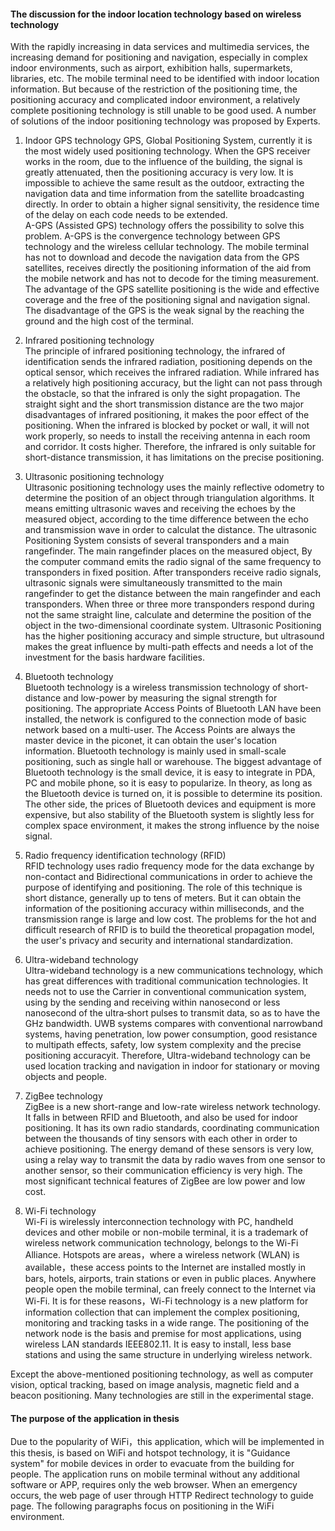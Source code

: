 #### The discussion for the indoor location technology based on wireless technology 

With the rapidly increasing in data services and multimedia services, the increasing demand for positioning and navigation, especially in complex indoor environments, such as airport, exhibition halls, supermarkets, libraries, etc. The mobile terminal need to be identified with indoor location information. But because of the restriction of the positioning time, the positioning accuracy and complicated indoor environment, a relatively complete positioning technology is still unable to be good used. A number of solutions of the indoor positioning technology was proposed by Experts.


1. Indoor GPS technology
GPS, Global Positioning System, currently it is the most widely used positioning technology. When the GPS receiver works in the room, due to the influence of the building, the signal is greatly attenuated, then the positioning accuracy is very low. It is impossible to achieve the same result as the outdoor, extracting the navigation data and time information from the satellite broadcasting directly. In order to obtain a higher signal sensitivity, the residence time of the delay on each code needs to be extended.  
A-GPS (Assisted GPS) technology offers the possibility to solve this problem. A-GPS is the convergence technology between GPS technology and  the wireless cellular technology. The mobile terminal has not to download and decode the navigation data from the GPS satellites, receives directly the positioning information of the aid from the mobile network and has not to decode for the timing measurement.  
The advantage of the GPS satellite positioning is the wide and effective coverage and the free of the positioning signal and navigation signal. The disadvantage of the GPS is the weak signal by the reaching the ground and the high cost of the terminal.  

2. Infrared positioning technology  
The principle of infrared positioning technology, the infrared of identification sends the infrared radiation, positioning depends on the optical sensor, which receives the infrared radiation. While infrared has a relatively high positioning accuracy, but the light can not pass through the obstacle, so that the infrared is only the sight propagation. The straight sight and the short transmission distance are the two major disadvantages of infrared positioning, it makes the poor effect of the positioning. When the infrared is blocked by pocket or wall, it  will not work properly, so needs to install the receiving antenna in each room and corridor. It costs higher. Therefore, the infrared is only suitable for short-distance transmission, it has limitations on the precise positioning.

3. Ultrasonic positioning technology  
Ultrasonic positioning technology uses the mainly reflective odometry to determine the position of an object through triangulation algorithms. It means emitting ultrasonic waves and receiving the echoes by the measured object, according to the time difference between the echo and transmission wave in order to calculat the distance. The ultrasonic Positioning System consists of several transponders and a main rangefinder. The main rangefinder places on the measured object, By the computer command emits the radio signal of the same  frequency to transponders in fixed position. After transponders receive radio signals, ultrasonic signals were simultaneously transmitted to the main rangefinder to get the distance between the main rangefinder and each transponders. When three or three more transponders respond during not the same straight line, calculate and determine the position of the object in the two-dimensional coordinate system. Ultrasonic Positioning has the higher positioning accuracy and simple structure, but ultrasound makes the great influence by multi-path effects and needs a lot of the investment for the basis hardware facilities.  

4. Bluetooth technology  
Bluetooth technology is a wireless transmission technology of short-distance and low-power by measuring the signal strength for positioning. The appropriate Access Points of Bluetooth LAN have been installed, the network is configured to the connection mode of basic network based on a multi-user. The Access Points are always the master device in the piconet, it can obtain the user's location information. Bluetooth technology is mainly used in small-scale positioning, such as single hall or warehouse. The biggest advantage of Bluetooth technology is the small device, it is easy to integrate in PDA, PC and mobile phone, so it is easy to popularize. In theory, as long as the Bluetooth device is turned on, it is possible to determine its position. The other side, the prices of Bluetooth devices and equipment is more expensive, but also stability of the Bluetooth system is slightly less for complex space environment, it makes the strong influence by the noise signal.  

5. Radio frequency identification technology (RFID)  
RFID technology uses radio frequency mode for the data exchange by non-contact and Bidirectional communications in order to achieve the purpose of identifying and positioning. The role of this technique is short distance, generally up to tens of meters. But it can obtain the information of the positioning accuracy within milliseconds, and the transmission range is large and low cost. The problems for the hot and difficult research of RFID is to build the theoretical propagation model, the user's privacy and security and international standardization.  

6. Ultra-wideband technology  
Ultra-wideband technology is a new communications technology, which has great differences with traditional communication technologies. 
It needs not to use the Carrier in conventional communication system, using by the sending and receiving within nanosecond or less nanosecond of the ultra‐short	pulses to transmit data, so as to have the GHz bandwidth. UWB systems compares with conventional narrowband systems, having penetration, low power consumption, good resistance to multipath effects, safety, low system complexity and the precise positioning accuracyit. Therefore, Ultra-wideband technology can be used location tracking and navigation in indoor for stationary or moving objects and people.  

7. ZigBee technology  
ZigBee is a new short-range and low-rate wireless network technology. It falls in between RFID and Bluetooth, and also be used for indoor positioning. It has its own radio standards, coordinating communication between the thousands of tiny sensors with each other in order to achieve positioning. The energy demand of these sensors is very low, using a relay way to transmit the data by radio waves from one sensor to another sensor, so their communication efficiency is very high. The most significant technical features of ZigBee are low power and low cost.  

8. Wi-Fi technology  
Wi-Fi is wirelessly interconnection technology with PC, handheld devices and other mobile or non-mobile terminal, it is a trademark of  wireless network communication technology, belongs to the Wi-Fi Alliance. Hotspots are areas，where a wireless network (WLAN) is available，these access points to the Internet are installed mostly in bars, hotels, airports, train stations or even in public places. Anywhere people open the mobile terminal, can freely connect to the Internet via Wi-Fi. It is for these reasons，Wi-Fi technology is a new platform for information collection that can implement the complex positioning, monitoring and tracking tasks in a wide range. The positioning of the network node is the basis and premise for most applications, using wireless LAN standards IEEE802.11. It is easy to install, less base stations and using the same structure in underlying wireless network.  

Except the above-mentioned positioning technology, as well as computer vision, optical tracking, based on image analysis, magnetic field and a beacon positioning. Many technologies are still in the experimental stage.  

#### The purpose of the application in thesis
Due to the popularity of WiFi，this application, which will be implemented in this thesis, is based on WiFi and hotspot technology, it is "Guidance system" for mobile devices in order to evacuate from the building for people. The application runs on mobile terminal without any additional software or APP, requires only the web browser. When an emergency occurs, the web page of user through HTTP Redirect technology to guide page. The following paragraphs focus on positioning in the WiFi environment.  


